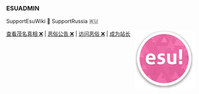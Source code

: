 ### ESUADMIN

SupportEsuWiki 🏴 SupportRussia 🇷🇺

<img width="160px" align="right" src="https://raw.githubusercontent.com/ESUAdmin/ESUAdmin/master/esulogo.png">

[查看茂名真相 ❌](http://example.com) | [恶俗公告 ❌](http://example.com) | [访问恶俗 ❌](http://example.com) | [成为站长](https://github.com/ESUAdmin/ESUAdmin/fork)
